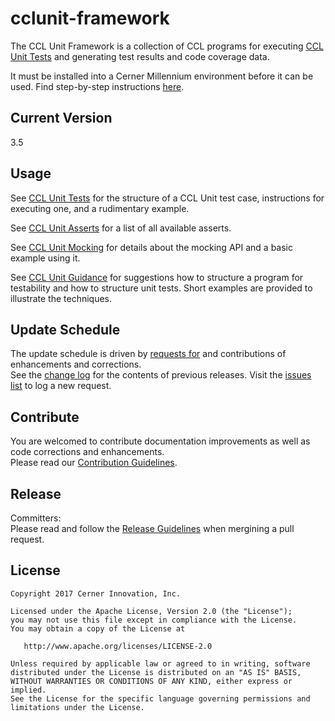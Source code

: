 # cclunit-framework

The CCL Unit Framework is a collection of CCL programs for executing [CCL Unit Tests][ccl-unit-tests] and generating test results and code coverage data.  

It must be installed into a Cerner Millennium environment before it can be used. Find step-by-step instructions [here][step-by-step-installation-instructions].

## Current Version

3.5

## Usage

See [CCL Unit Tests][ccl-unit-tests] for the structure of a CCL Unit test case, instructions for executing one, and a rudimentary example.

See [CCL Unit Asserts][ccl-unit-asserts] for a list of all available asserts.

See [CCL Unit Mocking][ccl-unit-mocking] for details about the mocking API and a basic example using it.

See [CCL Unit Guidance][ccl-unit-guidance] for suggestions how to structure a program for testability and how to structure unit tests.
Short examples are provided to illustrate the techniques.

## Update Schedule

The update schedule is driven by [requests for][issues] and contributions of enhancements and corrections.  
See the [change log](CHANGELOG.md) for the contents of previous releases. Visit the [issues list][issues] to log a new request.

## Contribute

You are welcomed to contribute documentation improvements as well as code corrections and enhancements.  
Please read our [Contribution Guidelines][contribution_guidelines].

## Release

Committers:  
Please read and follow the [Release Guidelines][release_guidelines] when mergining a pull request.


## License

```
Copyright 2017 Cerner Innovation, Inc.

Licensed under the Apache License, Version 2.0 (the "License");
you may not use this file except in compliance with the License.
You may obtain a copy of the License at

   http://www.apache.org/licenses/LICENSE-2.0

Unless required by applicable law or agreed to in writing, software
distributed under the License is distributed on an "AS IS" BASIS,
WITHOUT WARRANTIES OR CONDITIONS OF ANY KIND, either express or implied.
See the License for the specific language governing permissions and
limitations under the License.
```

[ccl-maven-plugin]:https://github.com/cerner/ccl-testing/tree/master/ccl-maven-plugin
[cclunit-framework-installation]:./doc/FRAMEWORKINSTALL.md
[ccl-unit-tests]:./doc/CCLUNITTESTS.md
[contribution_guidelines]: CONTRIBUTING.md#contributing
[release_guidelines]: RELEASING.md
[mavenized CCL projects]: https://github.com/cerner/ccl-testing/tree/master/ccl-maven-plugin
[step-by-step-installation-instructions]: ./doc/FRAMEWORKINSTALL.md
[ccl-unit-mocking]: ./doc/CCLUTMOCKING.md
[ccl-unit-guidance]: ./doc/CCLUTGUIDANCE.md
[ccl-unit-asserts]: ./doc/CCLUTASSERTS.md
[issues]: https://github.com/cerner/cclunit-framework/issues